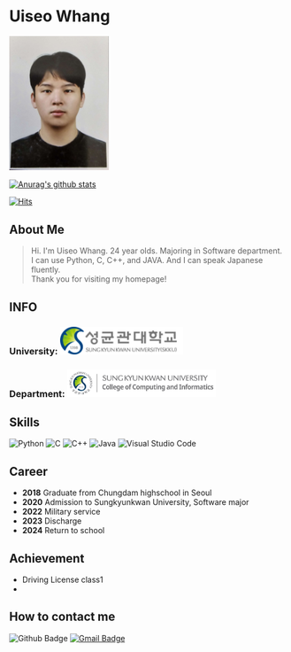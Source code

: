 # Uiseo Whang
<img src = "./img/me.jpg" width = 180>

[![Anurag's github stats](https://github-readme-stats.vercel.app/api?username=sean429)](https://github.com/anuraghazra/github-readme-stats)

[![Hits](https://hits.seeyoufarm.com/api/count/incr/badge.svg?url=https%3A%2F%2Fgithub.com%2Fsean429&count_bg=%23CFFFAB&title_bg=%23A2F0FF&icon=&icon_color=%23E7E7E7&title=hits&edge_flat=false)](https://hits.seeyoufarm.com)

## __About Me__ 

>Hi. I'm Uiseo Whang. 24 year olds. Majoring in Software department. <br>I can use Python, C, C++, and JAVA. And I can speak Japanese fluently. <br>Thank you for visiting my homepage!

## __INFO__ 
###  __University__: [<img src = "./img/skku.logo.png" height = 50>](https://www.skku.edu/skku/index.do)
###  __Department__: [<img src = "./img/skku_soft_eng_banner.png" height = 50>](https://cse.skku.edu/cse/index.do)

## __Skills__
![Python](https://img.shields.io/badge/python-3670A0?style=flat-square&logo=python&logoColor=ffdd54)
![C](https://img.shields.io/badge/C-blue?style=flat-square&logo=c)
![C++](https://img.shields.io/badge/C%2B%2B-blue?style=flat-square&logo=c%2B%2B)
![Java](https://img.shields.io/badge/Java-%23ED8B00.svg?style=flat-square&logo=java&logoColor=white)
![Visual Studio Code](https://img.shields.io/badge/Visual%20Studio%20Code-0078d7.svg?style=flat-square&logo=visual-studio-code&logoColor=white)

## __Career__
+ __2018__ Graduate from Chungdam highschool in Seoul
+ __2020__ Admission to Sungkyunkwan University, Software major
+ __2022__ Military service
+ __2023__ Discharge
+ __2024__ Return to school

## __Achievement__
+ Driving License class1
+ 

## __How to contact me__
![Github Badge](https://img.shields.io/badge/github-black?style=flat-square&logo=github&link=github.com%2Fisowhang)
[![Gmail Badge](https://img.shields.io/badge/Gmail-d14836?style=flat-square&logo=Gmail&logoColor=white&link=mailto:isowhang@g.skku.edu)](mailto:isowhang@g.skku.edu)
